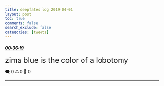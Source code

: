 ```yaml
---
title: deepfates log 2019-04-01
layout: post
toc: true
comments: false
search_exclude: false
categories: [tweets]
---
```



#### <a href = "https://twitter.com/deepfates/status/1112604585695150082">*00:36:19*</a>

<font size="5">zima blue is the color of a lobotomy</font>



🗨️ 0 ♺ 0 🤍  0   

---
    
            

